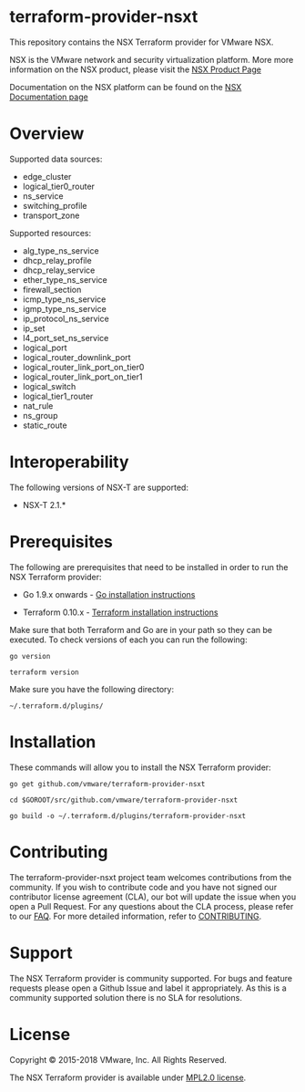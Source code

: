 

# terraform-provider-nsxt
This repository contains the NSX Terraform provider for VMware NSX.

NSX is the VMware network and security virtualization platform. More more information on the NSX product, please visit the [NSX Product Page](https://www.vmware.com/products/nsx.html)

Documentation on the NSX platform can be found on the [NSX Documentation page](https://docs.vmware.com/en/VMware-NSX-T/index.html)

# Overview

Supported data sources:

* edge_cluster
* logical_tier0_router
* ns_service
* switching_profile
* transport_zone

Supported resources:

* alg_type_ns_service
* dhcp_relay_profile
* dhcp_relay_service
* ether_type_ns_service
* firewall_section
* icmp_type_ns_service
* igmp_type_ns_service
* ip_protocol_ns_service
* ip_set
* l4_port_set_ns_service
* logical_port
* logical_router_downlink_port
* logical_router_link_port_on_tier0
* logical_router_link_port_on_tier1
* logical_switch
* logical_tier1_router
* nat_rule
* ns_group
* static_route

# Interoperability

The following versions of NSX-T are supported:

- NSX-T 2.1.*

# Prerequisites

The following are prerequisites that need to be installed in order to run the NSX Terraform provider:

- Go 1.9.x onwards - [Go installation instructions](https://golang.org/doc/install)

- Terraform 0.10.x - [Terraform installation instructions](https://www.terraform.io/intro/getting-started/install.html)

Make sure that both Terraform and Go are in your path so they can be executed. To check versions of each you can run the following:

    go version

    terraform version  

Make sure you have the following directory:

    ~/.terraform.d/plugins/

# Installation

These commands will allow you to install the NSX Terraform provider:

    go get github.com/vmware/terraform-provider-nsxt

    cd $GOROOT/src/github.com/vmware/terraform-provider-nsxt

    go build -o ~/.terraform.d/plugins/terraform-provider-nsxt

# Contributing

The terraform-provider-nsxt project team welcomes contributions from the community. If you wish to contribute code and you have not signed our contributor license agreement (CLA), our bot will update the issue when you open a Pull Request. For any questions about the CLA process, please refer to our [FAQ](https://cla.vmware.com/faq). For more detailed information, refer to [CONTRIBUTING](https://github.com/vmware/terraform-provider-nsxt/blob/master/CONTRIBUTING.md).

# Support

The NSX Terraform provider is community supported. For bugs and feature requests please open a Github Issue and label it appropriately. As this is a community supported solution there is no SLA for resolutions.

# License

Copyright © 2015-2018 VMware, Inc. All Rights Reserved.

The NSX Terraform provider is available under [MPL2.0 license](https://github.com/vmware/terraform-provider-nsxt/blob/master/LICENSE.txt).

